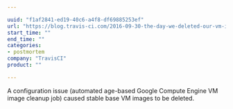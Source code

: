 ```yaml
---

uuid: "f1af2841-ed19-40c6-a4f8-df69885253ef"
url: "https://blog.travis-ci.com/2016-09-30-the-day-we-deleted-our-vm-images/"
start_time: ""
end_time: ""
categories:
- postmortem
company: "TravisCI"
product: ""

---
```


A configuration issue (automated age-based Google Compute Engine VM image cleanup job) caused stable base VM images to be deleted.
